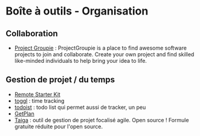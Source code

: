 # Boîte à outils - Organisation

## Collaboration

- [Project Groupie](https://projectgroupie.com/) : ProjectGroupie is a place to find awesome software projects to join and collaborate. Create your own project and find skilled like-minded individuals to help bring your idea to life.

## Gestion de projet / du temps

- [Remote Starter Kit](https://www.remotestarterkit.com/)
- [toggl](https://toggl.com/) : time tracking
- [todoist]() : todo list qui permet aussi de tracker, un peu
- [GetPlan](https://getplan.co/pricing)
- [Taiga](https://taiga.io/) : outil de gestion de projet focalisé agile. Open source ! Formule gratuite réduite pour l'open source.

